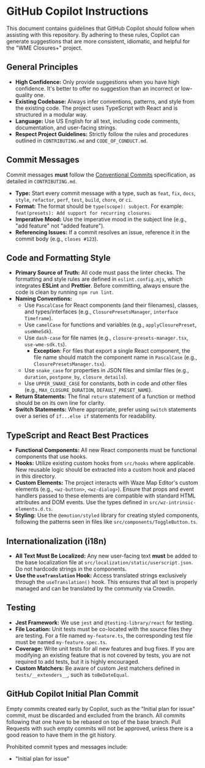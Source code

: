# GitHub Copilot Instructions

This document contains guidelines that GitHub Copilot should follow when assisting with this repository. By adhering to these rules, Copilot can generate suggestions that are more consistent, idiomatic, and helpful for the "WME Closures+" project.

## General Principles

* **High Confidence:** Only provide suggestions when you have high confidence. It's better to offer no suggestion than an incorrect or low-quality one.
* **Existing Codebase:** Always infer conventions, patterns, and style from the existing code. The project uses TypeScript with React and is structured in a modular way.
* **Language:** Use US English for all text, including code comments, documentation, and user-facing strings.
* **Respect Project Guidelines:** Strictly follow the rules and procedures outlined in `CONTRIBUTING.md` and `CODE_OF_CONDUCT.md`.

## Commit Messages

Commit messages **must** follow the [Conventional Commits](https://www.conventionalcommits.org/) specification, as detailed in `CONTRIBUTING.md`.

* **Type:** Start every commit message with a type, such as `feat`, `fix`, `docs`, `style`, `refactor`, `perf`, `test`, `build`, `chore`, or `ci`.
* **Format:** The format should be `type(scope): subject`. For example: `feat(presets): Add support for recurring closures`.
* **Imperative Mood:** Use the imperative mood in the subject line (e.g., "add feature" not "added feature").
* **Referencing Issues:** If a commit resolves an issue, reference it in the commit body (e.g., `closes #123`).

## Code and Formatting Style

* **Primary Source of Truth:** All code must pass the linter checks. The formatting and style rules are defined in `eslint.config.mjs`, which integrates **ESLint** and **Prettier**. Before committing, always ensure the code is clean by running `npm run lint`.
* **Naming Conventions:**
    * Use `PascalCase` for React components (and their filenames), classes, and types/interfaces (e.g., `ClosurePresetsManager`, `interface Timeframe`).
    * Use `camelCase` for functions and variables (e.g., `applyClosurePreset`, `useWmeSdk`).
    * Use `dash-case` for file names (e.g., `closure-presets-manager.tsx`, `use-wme-sdk.ts`).
      * **Exception**: For files that export a single React component, the file name should match the component name in `PascalCase` (e.g., `ClosurePresetsManager.tsx`).
    * Use `snake_case` for properties in JSON files and similar files (e.g., `duration`, `postpone_by`, `closure_details`).
    * Use `UPPER_SNAKE_CASE` for constants, both in code and other files (e.g., `MAX_CLOSURE_DURATION`, `DEFAULT_PRESET_NAME`).
* **Return Statements:** The final `return` statement of a function or method should be on its own line for clarity.
* **Switch Statements:** Where appropriate, prefer using `switch` statements over a series of `if...else if` statements for readability.

## TypeScript and React Best Practices

* **Functional Components:** All new React components must be functional components that use hooks.
* **Hooks:** Utilize existing custom hooks from `src/hooks` where applicable. New reusable logic should be extracted into a custom hook and placed in this directory.
* **Custom Elements:** The project interacts with Waze Map Editor's custom elements (e.g., `<wz-button>`, `<wz-dialog>`). Ensure that props and event handlers passed to these elements are compatible with standard HTML attributes and DOM events. Use the types defined in `src/wz-intrinsic-elements.d.ts`.
* **Styling:** Use the `@emotion/styled` library for creating styled components, following the patterns seen in files like `src/components/ToggleButton.ts`.

## Internationalization (i18n)

* **All Text Must Be Localized:** Any new user-facing text **must** be added to the base localization file at `src/localization/static/userscript.json`. Do not hardcode strings in the components.
* **Use the `useTranslation` Hook:** Access translated strings exclusively through the `useTranslation()` hook. This ensures that all text is properly managed and can be translated by the community via Crowdin.

## Testing

* **Jest Framework:** We use `jest` and `@testing-library/react` for testing.
* **File Location:** Unit tests must be co-located with the source files they are testing. For a file named `my-feature.ts`, the corresponding test file must be named `my-feature.spec.ts`.
* **Coverage:** Write unit tests for all new features and bug fixes. If you are modifying an existing feature that is not covered by tests, you are not required to add tests, but it is highly encouraged.
* **Custom Matchers:** Be aware of custom Jest matchers defined in `tests/__extenders__`, such as `toBeDateEqual`.

## GitHub Copilot Initial Plan Commit

Empty commits created early by Copilot, such as the "Initial plan for issue" commit, must be discarded and excluded from the branch. All commits following that one have to be rebased on top of the base branch. Pull Requests with such empty commits will not be approved, unless there is a good reason to have them in the git history.

Prohibited commit types and messages include:
* "Initial plan for issue"

